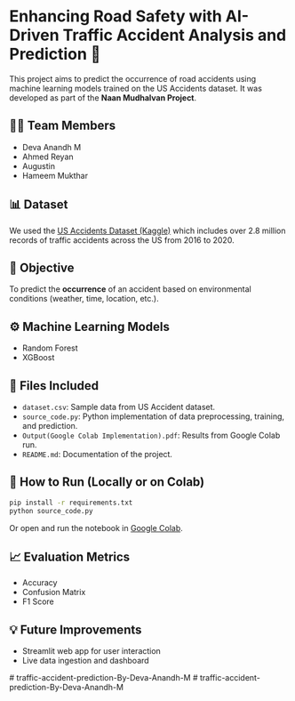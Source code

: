 # Enhancing Road Safety with AI-Driven Traffic Accident Analysis and Prediction 🚦

This project aims to predict the occurrence of road accidents using machine learning models trained on the US Accidents dataset. It was developed as part of the **Naan Mudhalvan Project**.

## 👨‍💻 Team Members
- Deva Anandh M
- Ahmed Reyan
- Augustin
- Hameem Mukthar

## 📊 Dataset
We used the [US Accidents Dataset (Kaggle)](https://www.kaggle.com/datasets/sobhanmoosavi/us-accidents) which includes over 2.8 million records of traffic accidents across the US from 2016 to 2020.

## 🎯 Objective
To predict the **occurrence** of an accident based on environmental conditions (weather, time, location, etc.).

## ⚙️ Machine Learning Models
- Random Forest
- XGBoost

## 📁 Files Included
- `dataset.csv`: Sample data from US Accident dataset.
- `source_code.py`: Python implementation of data preprocessing, training, and prediction.
- `Output(Google Colab Implementation).pdf`: Results from Google Colab run.
- `README.md`: Documentation of the project.

## 🚀 How to Run (Locally or on Colab)
```bash
pip install -r requirements.txt
python source_code.py
```
Or open and run the notebook in [Google Colab](https://colab.research.google.com/).

## 📈 Evaluation Metrics
- Accuracy
- Confusion Matrix
- F1 Score

## 💡 Future Improvements
- Streamlit web app for user interaction
- Live data ingestion and dashboard

#   t r a f f i c - a c c i d e n t - p r e d i c t i o n - B y - D e v a - A n a n d h - M  
 #   t r a f f i c - a c c i d e n t - p r e d i c t i o n - B y - D e v a - A n a n d h - M  
 
